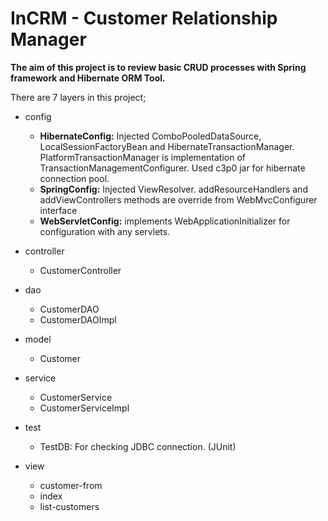 # InCRM - Customer Relationship Manager

**The aim of this project is to review basic CRUD processes with Spring framework and Hibernate ORM Tool.**

There are 7 layers in this project;
- config
	- **HibernateConfig:** Injected ComboPooledDataSource, LocalSessionFactoryBean and HibernateTransactionManager. PlatformTransactionManager is implementation of TransactionManagementConfigurer. Used c3p0 jar for hibernate connection pool.
	- **SpringConfig:** Injected ViewResolver. addResourceHandlers and addViewControllers methods are override from WebMvcConfigurer interface
	- **WebServletConfig:** implements WebApplicationInitializer for configuration with any servlets.
		
- controller
	- CustomerController
		
- dao
	- CustomerDAO
	- CustomerDAOImpl
		
- model
	- Customer
		
- service
	- CustomerService
	- CustomerServiceImpl
		
- test
	- TestDB: For checking JDBC connection. (JUnit)
		
- view
	- customer-from
	- index
	- list-customers
		